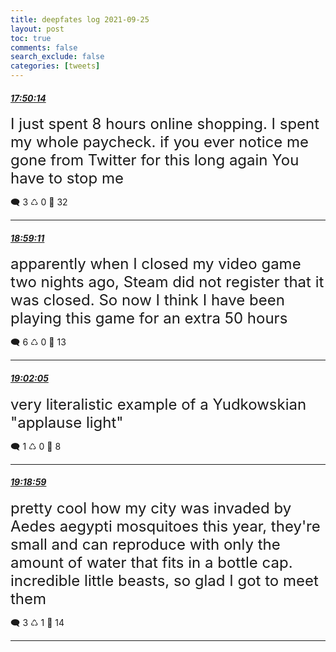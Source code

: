 ```yaml
---
title: deepfates log 2021-09-25
layout: post
toc: true
comments: false
search_exclude: false
categories: [tweets]
---
```



#### <a href = "https://twitter.com/deepfates/status/1441912964034924546">*17:50:14*</a>

<font size="5">I just spent 8 hours online shopping. I spent my whole paycheck.   if you ever notice me gone from Twitter for this long again You have to stop me</font>



🗨️ 3 ♺ 0 🤍  32   

---
    
#### <a href = "https://twitter.com/deepfates/status/1441930314108993541">*18:59:11*</a>

<font size="5">apparently when I closed my video game two nights ago, Steam did not register that it was closed. So now I think I have been playing this game for an extra 50 hours</font>



🗨️ 6 ♺ 0 🤍  13   

---
    
#### <a href = "https://twitter.com/deepfates/status/1441931045260038145">*19:02:05*</a>

<font size="5">very literalistic example of a Yudkowskian "applause light"</font>



🗨️ 1 ♺ 0 🤍  8   

---
    
#### <a href = "https://twitter.com/deepfates/status/1441935298854670338">*19:18:59*</a>

<font size="5">pretty cool how my city was invaded by Aedes aegypti mosquitoes this year, they're small and can reproduce with only the amount of water that fits in a bottle cap. incredible little beasts, so glad I got to meet them</font>



🗨️ 3 ♺ 1 🤍  14   

---
    
            
